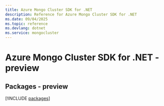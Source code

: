 ```yaml
---
title: Azure Mongo Cluster SDK for .NET
description: Reference for Azure Mongo Cluster SDK for .NET
ms.date: 09/04/2025
ms.topic: reference
ms.devlang: dotnet
ms.service: mongocluster
---
```

# Azure Mongo Cluster SDK for .NET - preview
## Packages - preview
[!INCLUDE [packages](mongo-cluster-index.md)]